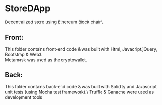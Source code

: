 # StoreDApp
Decentralized store using Ethereum Block chain\

## Front: 
  This folder contains front-end code & was built with Html, Javacript/jQuery, Bootstrap & Web3.\
  Metamask was used as the cryptowallet.
## Back: 
  This folder contains back-end code & was built with Solidity and Javascript unit tests (using Mocha test framework).\ 
  Truffle & Ganache were used as development tools
